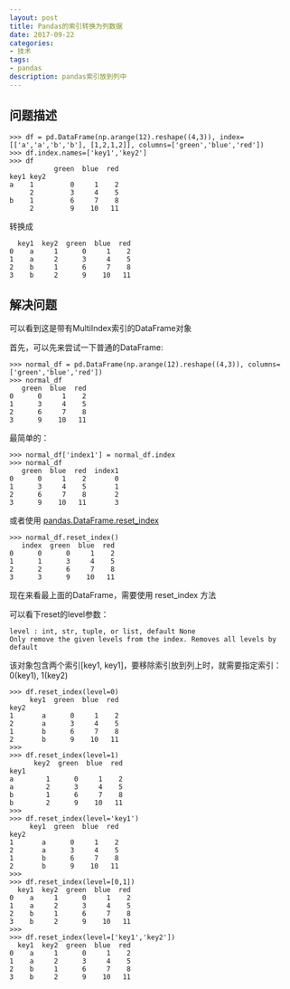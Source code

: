 ```yaml
---
layout: post
title: Pandas的索引转换为列数据
date: 2017-09-22
categories:
- 技术
tags:
- pandas
description: pandas索引放到列中
---
```


## 问题描述

```
>>> df = pd.DataFrame(np.arange(12).reshape((4,3)), index=[['a','a','b','b'], [1,2,1,2]], columns=['green','blue','red'])
>>> df.index.names=['key1','key2']
>>> df
           green  blue  red
key1 key2
a    1         0     1    2
     2         3     4    5
b    1         6     7    8
     2         9    10   11
```

转换成

```
  key1  key2  green  blue  red
0    a     1      0     1    2
1    a     2      3     4    5
2    b     1      6     7    8
3    b     2      9    10   11
```

## 解决问题

可以看到这是带有MultiIndex索引的DataFrame对象

首先，可以先来尝试一下普通的DataFrame:

```
>>> normal_df = pd.DataFrame(np.arange(12).reshape((4,3)), columns=['green','blue','red'])
>>> normal_df
   green  blue  red
0      0     1    2
1      3     4    5
2      6     7    8
3      9    10   11
```

最简单的：

```
>>> normal_df['index1'] = normal_df.index
>>> normal_df
   green  blue  red  index1
0      0     1    2       0
1      3     4    5       1
2      6     7    8       2
3      9    10   11       3
```

或者使用 [pandas.DataFrame.reset_index](http://pandas.pydata.org/pandas-docs/stable/generated/pandas.DataFrame.reset_index.html)

```
>>> normal_df.reset_index()
   index  green  blue  red
0      0      0     1    2
1      1      3     4    5
2      2      6     7    8
3      3      9    10   11
```


现在来看最上面的DataFrame，需要使用 reset_index 方法

可以看下reset的level参数：

```
level : int, str, tuple, or list, default None
Only remove the given levels from the index. Removes all levels by default
```

该对象包含两个索引[key1, key1]，要移除索引放到列上时，就需要指定索引： 0(key1), 1(key2)

```
>>> df.reset_index(level=0)
     key1  green  blue  red
key2
1       a      0     1    2
2       a      3     4    5
1       b      6     7    8
2       b      9    10   11
>>>
>>> df.reset_index(level=1)
      key2  green  blue  red
key1
a        1      0     1    2
a        2      3     4    5
b        1      6     7    8
b        2      9    10   11
>>>
>>> df.reset_index(level='key1')
     key1  green  blue  red
key2
1       a      0     1    2
2       a      3     4    5
1       b      6     7    8
2       b      9    10   11
>>>
>>> df.reset_index(level=[0,1])
  key1  key2  green  blue  red
0    a     1      0     1    2
1    a     2      3     4    5
2    b     1      6     7    8
3    b     2      9    10   11
>>>
>>> df.reset_index(level=['key1','key2'])
  key1  key2  green  blue  red
0    a     1      0     1    2
1    a     2      3     4    5
2    b     1      6     7    8
3    b     2      9    10   11
```







